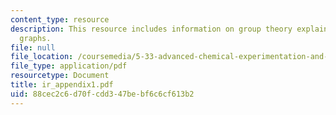 ```yaml
---
content_type: resource
description: This resource includes information on group theory explained using various
  graphs.
file: null
file_location: /coursemedia/5-33-advanced-chemical-experimentation-and-instrumentation-fall-2007/88cec2c6d70fcdd347bebf6c6cf613b2_ir_appendix1.pdf
file_type: application/pdf
resourcetype: Document
title: ir_appendix1.pdf
uid: 88cec2c6-d70f-cdd3-47be-bf6c6cf613b2
---
```

